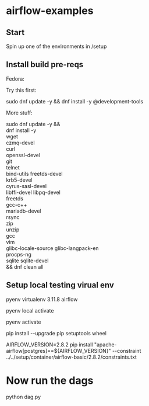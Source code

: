 # airflow-examples

## Start

Spin up one of the environments in /setup


## Install build pre-reqs

Fedora:

Try this first:

sudo dnf update -y && dnf install -y @development-tools

More stuff:

sudo dnf update -y && \
    dnf install -y \
    wget \
    czmq-devel \
    curl \
    openssl-devel \
    git \
    telnet \
    bind-utils freetds-devel \
    krb5-devel \
    cyrus-sasl-devel \
    libffi-devel libpq-devel \
    freetds \
    gcc-c++ \
    mariadb-devel \
    rsync \
    zip \
    unzip \
    gcc \
    vim \
    glibc-locale-source glibc-langpack-en \
    procps-ng \
    sqlite sqlite-devel \
    && dnf clean all


## Setup local testing virual env

pyenv virtualenv 3.11.8 airflow

pyenv local activate

pyenv activate

pip install --upgrade pip setuptools wheel

AIRFLOW_VERSION=2.8.2
pip install "apache-airflow[postgres]==${AIRFLOW_VERSION}" --constraint ../../setup/container/airflow-basic/2.8.2/constraints.txt


# Now run the dags

python dag.py